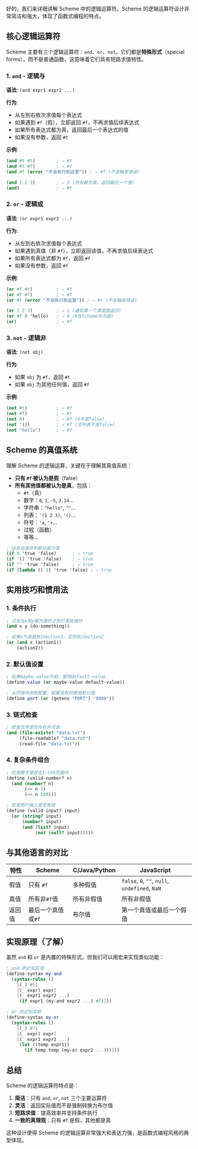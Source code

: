 好的，我们来详细讲解 Scheme 中的逻辑运算符。Scheme 的逻辑运算符设计非常简洁和强大，体现了函数式编程的特点。

## 核心逻辑运算符

Scheme 主要有三个逻辑运算符：`and`、`or`、`not`。它们都是**特殊形式**（special forms），而不是普通函数，这意味着它们具有短路求值特性。

### 1. `and` - 逻辑与

**语法**: `(and expr1 expr2 ...)`

**行为**:
- 从左到右依次求值每个表达式
- 如果遇到 `#f`（假），立即返回 `#f`，不再求值后续表达式
- 如果所有表达式都为真，返回最后一个表达式的值
- 如果没有参数，返回 `#t`

**示例**:
```scheme
(and #t #t)        ; ⇒ #t
(and #t #f)        ; ⇒ #f
(and #f (error "不会执行到这里")) ; ⇒ #f (不会触发错误)

(and 1 2 3)        ; ⇒ 3 (所有都为真，返回最后一个值)
(and)              ; ⇒ #t
```

### 2. `or` - 逻辑或

**语法**: `(or expr1 expr2 ...)`

**行为**:
- 从左到右依次求值每个表达式
- 如果遇到真值（非 `#f`），立即返回该值，不再求值后续表达式
- 如果所有表达式都为 `#f`，返回 `#f`
- 如果没有参数，返回 `#f`

**示例**:
```scheme
(or #f #t)         ; ⇒ #t
(or #f #f)         ; ⇒ #f
(or #t (error "不会执行到这里")) ; ⇒ #t (不会触发错误)

(or 1 2 3)         ; ⇒ 1 (遇到第一个真值就返回)
(or #f 0 'hello)   ; ⇒ 0 (0在Scheme中为真)
(or)               ; ⇒ #f
```

### 3. `not` - 逻辑非

**语法**: `(not obj)`

**行为**:
- 如果 `obj` 为 `#f`，返回 `#t`
- 如果 `obj` 为其他任何值，返回 `#f`

**示例**:
```scheme
(not #t)           ; ⇒ #f
(not #f)           ; ⇒ #t
(not 0)            ; ⇒ #f (0不是false)
(not '())          ; ⇒ #f (空列表不是false)
(not "hello")      ; ⇒ #f
```

## Scheme 的真值系统

理解 Scheme 的逻辑运算，关键在于理解其真值系统：

- **只有 `#f` 被认为是假**（false）
- **所有其他值都被认为是真**，包括：
  - `#t`（真）
  - 数字：`0`, `1`, `-5`, `3.14`...
  - 字符串：`"hello"`, `""`...
  - 列表：`'(1 2 3)`, `'()`...
  - 符号：`'a`, `'+`...
  - 过程（函数）
  - 等等...

```scheme
; 这些在条件判断中都为真
(if 0 'true 'false)      ; ⇒ true
(if '() 'true 'false)    ; ⇒ true  
(if "" 'true 'false)     ; ⇒ true
(if (lambda () 1) 'true 'false) ; ⇒ true
```

## 实用技巧和惯用法

### 1. 条件执行

```scheme
; 只有当x和y都为真时才执行某些操作
(and x y (do-something))

; 如果x为真就执行action1，否则执行action2
(or (and x (action1))
    (action2))
```

### 2. 默认值设置

```scheme
; 如果maybe-value为假，使用default-value
(define value (or maybe-value default-value))

; 从环境中获取配置，如果没有则使用默认值
(define port (or (getenv "PORT") "8080"))
```

### 3. 链式检查

```scheme
; 检查文件是否存在并可读
(and (file-exists? "data.txt")
     (file-readable? "data.txt")
     (read-file "data.txt"))
```

### 4. 复杂条件组合

```scheme
; 检查数字是否在1-100范围内
(define (valid-number? n)
  (and (number? n)
       (>= n 1)
       (<= n 100)))

; 检查用户输入是否有效
(define (valid-input? input)
  (or (string? input)
      (number? input)
      (and (list? input)
           (not (null? input)))))
```

## 与其他语言的对比

| 特性 | Scheme | C/Java/Python | JavaScript |
|------|--------|---------------|------------|
| 假值 | 只有 `#f` | 多种假值 | `false`, `0`, `""`, `null`, `undefined`, `NaN` |
| 真值 | 所有非`#f`值 | 所有非假值 | 所有非假值 |
| 返回值 | 最后一个真值或`#f` | 布尔值 | 第一个真值或最后一个假值 |

## 实现原理（了解）

虽然 `and` 和 `or` 是内置的特殊形式，但我们可以用宏来实现类似功能：

```scheme
; and 的近似实现
(define-syntax my-and
  (syntax-rules ()
    [(_) #t]
    [(_ expr) expr]
    [(_ expr1 expr2 ...)
     (if expr1 (my-and expr2 ...) #f)]))

; or 的近似实现  
(define-syntax my-or
  (syntax-rules ()
    [(_) #f]
    [(_ expr) expr]
    [(_ expr1 expr2 ...)
     (let ((temp expr1))
       (if temp temp (my-or expr2 ...)))]))
```

## 总结

Scheme 的逻辑运算符特点是：
1. **简洁**：只有 `and`, `or`, `not` 三个主要运算符
2. **灵活**：返回实际值而不是强制转换为布尔值
3. **短路求值**：提高效率并支持条件执行
4. **一致的真理观**：只有 `#f` 是假，其他都是真

这种设计使得 Scheme 的逻辑运算非常强大和表达力强，是函数式编程风格的典型体现。
